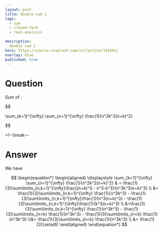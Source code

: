 ```yaml
---
layout: post
title: double sum 1
tags:
  - sum  
  - closed-form
  - real-analysis
  
description:  
  double sum 1
hero: https://source.unsplash.com/collection/145103/
overlay: blue
published: true
---
```



# Question

Sum of :
 
 
$$
 
\sum_{k=1}^{\infty} \sum_{n=1}^{\infty} \frac{1}{n^2k^2(n+k)^2} 
 
$$
 


<!–-break-–


# Answer

We have 

$$
\begin{equation*}
\begin{aligned} 
\displaystyle 
\sum_{k=1}^{\infty} \sum_{n=1}^{\infty} \frac{1}{n^2k^2(n+k)^2} 
& = \frac{1}{3}\sum\limits_{n,k=1}^{\infty}\frac{(n+k)^3 - n^3-k^3}{n^3k^3(n+k)^3} \\ 
&= \frac{1}{3}\sum\limits_{n,k=1}^{\infty} \frac{1}{n^3k^3} - \frac{1}{3}\sum\limits_{n,k=1}^{\infty}\frac{1}{n^3(n+k)^3} - \frac{1}{3}\sum\limits_{n,k=1}^{\infty}\frac{1}{k^3(n+k)^3} \\ 
&=\frac{1}{3}\sum\limits_{n,k=1}^{\infty} \frac{1}{n^3k^3} - \frac{1}{3}\sum\limits_{n>k} \frac{1}{n^3k^3} - \frac{1}{3}\sum\limits_{n<k} \frac{1}{n^3k^3} \\&= \frac{1}{3}\sum\limits_{n=k} \frac{1}{n^3k^3} \\
&=  \frac{1}{3}\zeta(6) 
\end{aligned}
\end{equation*}
$$